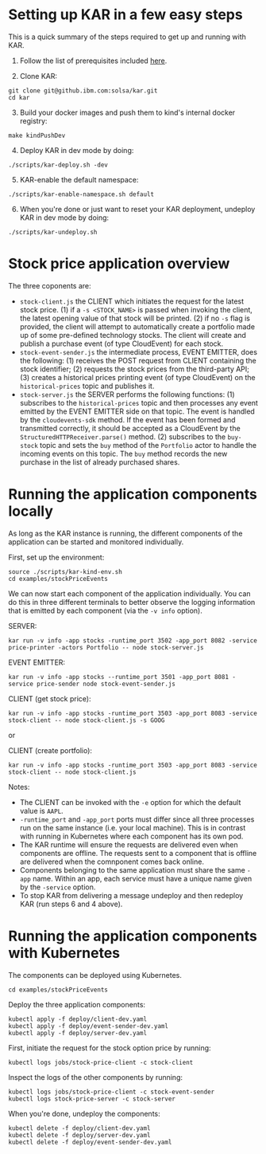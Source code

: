 # Setting up KAR in a few easy steps

This is a quick summary of the steps required to get up and running with KAR.

1. Follow the list of prerequisites included [here](../../docs/getting-started.md).

2. Clone KAR:

```script
git clone git@github.ibm.com:solsa/kar.git
cd kar
```

3. Build your docker images and push them to kind's internal docker registry:

```shell
make kindPushDev
```

4. Deploy KAR in dev mode by doing:
```shell
./scripts/kar-deploy.sh -dev
```

5. KAR-enable the default namespace:
```shell
./scripts/kar-enable-namespace.sh default
```

6. When you're done or just want to reset your KAR deployment, undeploy KAR in dev mode by doing:
```shell
./scripts/kar-undeploy.sh
```

# Stock price application overview

The three coponents are:
- `stock-client.js` the CLIENT which initiates the request for the latest stock price.
    (1) if a `-s <STOCK_NAME>` is passed when invoking the client, the latest opening value of that stock will be printed.
    (2) if no `-s` flag is provided, the client will attempt to automatically create a portfolio made up of some pre-defined technology stocks. The client will create and publish a purchase event (of type CloudEvent) for each stock.
- `stock-event-sender.js` the intermediate process, EVENT EMITTER, does the following:
    (1) receives the POST request from CLIENT containing the stock identifier;
    (2) requests the stock prices from the third-party API;
    (3) creates a historical prices printing event (of type CloudEvent) on the `historical-prices` topic and publishes it.
- `stock-server.js` the SERVER performs the following functions:
    (1) subscribes to the `historical-prices` topic and then processes any event emitted by the EVENT EMITTER side on that topic. The event is handled by the `cloudevents-sdk` method. If the event has been formed and transmitted correctly, it should be accepted as a CloudEvent by the `StructuredHTTPReceiver.parse()` method.
    (2) subscribes to the `buy-stock` topic and sets the `buy` method of the `Portfolio` actor to handle the incoming events on this topic. The `buy` method records the new purchase in the list of already purchased shares.

# Running the application components locally

As long as the KAR instance is running, the different components of the application can be started and monitored individually.

First, set up the environment:

```shell
source ./scripts/kar-kind-env.sh
cd examples/stockPriceEvents
```

We can now start each component of the application individually. You can do this in three different terminals to better observe the logging information that is emitted by each component (via the `-v info` option).

SERVER:
```shell
kar run -v info -app stocks -runtime_port 3502 -app_port 8082 -service price-printer -actors Portfolio -- node stock-server.js
```

EVENT EMITTER:
```shell
kar run -v info -app stocks --runtime_port 3501 -app_port 8081 -service price-sender node stock-event-sender.js
```

CLIENT (get stock price):
```shell
kar run -v info -app stocks -runtime_port 3503 -app_port 8083 -service stock-client -- node stock-client.js -s GOOG
```
or

CLIENT (create portfolio):
```shell
kar run -v info -app stocks -runtime_port 3503 -app_port 8083 -service stock-client -- node stock-client.js
```

Notes:
- The CLIENT can be invoked with the `-e` option for which the default value is `AAPL`.
- `-runtime_port` and `-app_port` ports must differ since all three processes run on the same instance (i.e. your local machine). This is in contrast with running in Kubernetes where each component has its own pod.
- The KAR runtime will ensure the requests are delivered even when components are offline. The requests sent to a component that is offline are delivered when the comnponent comes back online.
- Components belonging to the same application must share the same `-app` name. Within an app, each service must have a unique name given by the `-service` option.
- To stop KAR from delivering a message undeploy and then redeploy KAR (run steps 6 and 4 above).

# Running the application components with Kubernetes

The components can be deployed using Kubernetes.

```shell
cd examples/stockPriceEvents
```

Deploy the three application components:
```shell
kubectl apply -f deploy/client-dev.yaml
kubectl apply -f deploy/event-sender-dev.yaml
kubectl apply -f deploy/server-dev.yaml
```
First, initiate the request for the stock option price by running:

```shell
kubectl logs jobs/stock-price-client -c stock-client
```

Inspect the logs of the other components by running:

```shell
kubectl logs jobs/stock-price-client -c stock-event-sender
kubectl logs stock-price-server -c stock-server
```

When you're done, undeploy the components:
```shell
kubectl delete -f deploy/client-dev.yaml
kubectl delete -f deploy/server-dev.yaml
kubectl delete -f deploy/event-sender-dev.yaml
```
